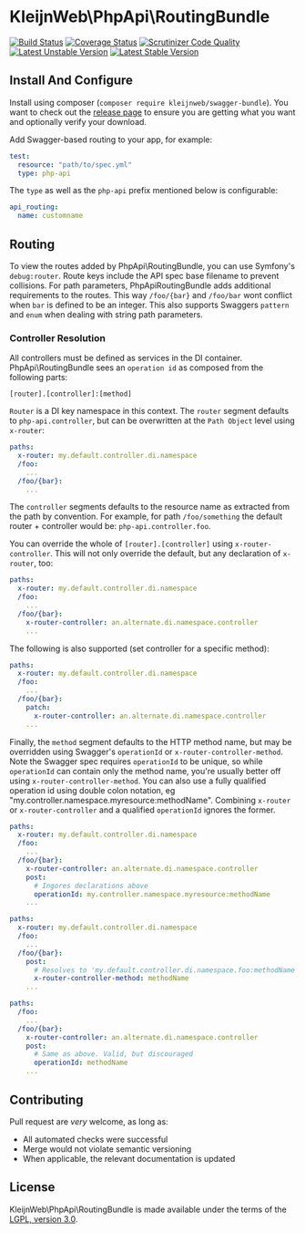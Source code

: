 # KleijnWeb\PhpApi\RoutingBundle 
[![Build Status](https://travis-ci.org/kleijnweb/php-api-routing-bundle.svg?branch=master)](https://travis-ci.org/kleijnweb/php-api-routing-bundle)
[![Coverage Status](https://coveralls.io/repos/github/kleijnweb/php-api-routing-bundle/badge.svg?branch=master)](https://coveralls.io/github/kleijnweb/php-api-routing-bundle?branch=master)
[![Scrutinizer Code Quality](https://scrutinizer-ci.com/g/kleijnweb/php-api-routing-bundle/badges/quality-score.png?b=master)](https://scrutinizer-ci.com/g/kleijnweb/php-api-routing-bundle/?branch=master)
[![Latest Unstable Version](https://poser.pugx.org/kleijnweb/php-api-routing-bundle/v/unstable)](https://packagist.org/packages/kleijnweb/php-api-routing-bundle)
[![Latest Stable Version](https://poser.pugx.org/kleijnweb/php-api-routing-bundle/v/stable)](https://packagist.org/packages/kleijnweb/php-api-routing-bundle)

## <a name="config"></a> Install And Configure

Install using composer (`composer require kleijnweb/swagger-bundle`). You want to check out the [release page](https://github.com/kleijnweb/swagger-bundle/releases) to ensure you are getting what you want and optionally verify your download.

Add Swagger-based routing to your app, for example:
 
```yml
test:
  resource: "path/to/spec.yml"
  type: php-api
```

The `type` as well as the `php-api` prefix mentioned below is configurable:

```yml
api_routing:
  name: customname
```
## Routing

To view the routes added by PhpApi\RoutingBundle, you can use Symfony's `debug:router`. Route keys include the API spec base filename to prevent collisions. For path parameters,
PhpApiRoutingBundle adds additional requirements to the routes. This way `/foo/{bar}` and `/foo/bar` wont conflict when `bar` is defined to be an integer. 
This also supports Swaggers `pattern` and `enum` when dealing with string path parameters.

### Controller Resolution

All controllers must be defined as services in the DI container. PhpApi\RoutingBundle sees an `operation id` as composed from the following parts:

```
[router].[controller]:[method]
```

`Router` is a DI key namespace in this context. The `router` segment defaults to `php-api.controller`, but can be overwritten at the `Path Object` level using `x-router`:

```yaml
paths:
  x-router: my.default.controller.di.namespace
  /foo:
    ...
  /foo/{bar}:
    ...
```

The `controller` segments defaults to the resource name as extracted from the path by convention. For example, for path `/foo/something` the default router + controller would be: `php-api.controller.foo`.

You can override the whole of `[router].[controller]` using `x-router-controller`. This will not only override the default, but any declaration of `x-router`, too:

```yaml
paths:
  x-router: my.default.controller.di.namespace
  /foo:
    ...
  /foo/{bar}:
    x-router-controller: an.alternate.di.namespace.controller
    ...
```

The following is also supported (set controller for a specific method):

```yaml
paths:
  x-router: my.default.controller.di.namespace
  /foo:
    ...
  /foo/{bar}:
    patch:
      x-router-controller: an.alternate.di.namespace.controller
    ...
```

Finally, the `method` segment defaults to the HTTP method name, but may be overridden using Swagger's `operationId` or `x-router-controller-method`. Note the Swagger spec requires `operationId` to be unique, so while `operationId` can contain only the method name, you're usually better off using `x-router-controller-method`.
You can also use a fully qualified operation id using double colon notation, eg "my.controller.namespace.myresource:methodName". Combining `x-router` or `x-router-controller` and a qualified `operationId` ignores the former.

```yaml
paths:
  x-router: my.default.controller.di.namespace
  /foo:
    ...
  /foo/{bar}:
    x-router-controller: an.alternate.di.namespace.controller
    post:
      # Ingores declarations above
      operationId: my.controller.namespace.myresource:methodName
    ...
```

```yaml
paths:
  x-router: my.default.controller.di.namespace
  /foo:
    ...
  /foo/{bar}:
    post:
      # Resolves to 'my.default.controller.di.namespace.foo:methodName'
      x-router-controller-method: methodName
    ...
```

```yaml
paths:
  /foo:
    ...
  /foo/{bar}:
    x-router-controller: an.alternate.di.namespace.controller
    post:
      # Same as above. Valid, but discouraged
      operationId: methodName
    ...
```
 
## Contributing

Pull request are *very* welcome, as long as:

 - All automated checks were successful
 - Merge would not violate semantic versioning 
 - When applicable, the relevant documentation is updated
 
## License
 
KleijnWeb\PhpApi\RoutingBundle is made available under the terms of the [LGPL, version 3.0](https://spdx.org/licenses/LGPL-3.0.html#licenseText).